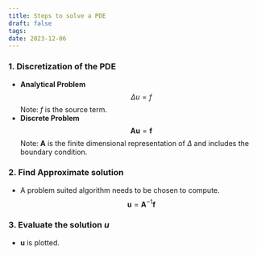 ```yaml
---
title: Steps to solve a PDE
draft: false
tags: 
date: 2023-12-06
---
```

  
### 1. Discretization of  the PDE 
- **Analytical Problem** 
$$
\Delta u=f
$$
Note: $f$ is the source term. 
- **Discrete Problem** 
$$
\mathbf{A u}=\mathbf{f}
$$
Note: $\mathbf A$ is the finite dimensional representation of $\Delta$ and includes the boundary condition. 
### 2. Find Approximate solution
- A problem suited algorithm needs to be chosen to compute.
$$
\mathbf{u}=\mathbf{A}^{-1} \mathbf{f}
$$
### 3. Evaluate the solution $u$
- $\mathbf u$ is plotted. 






